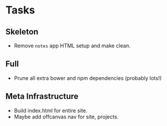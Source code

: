 Tasks
=====

## Skeleton

* Remove `notes` app HTML setup and make clean.

## Full

* Prune all extra bower and npm dependencies (probably lots!)


## Meta Infrastructure

* Build index.html for entire site.
* Maybe add offcanvas nav for site, projects.

